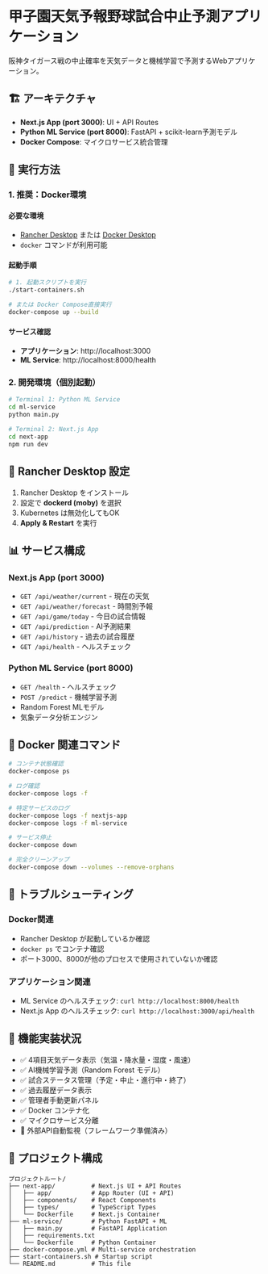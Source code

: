# 甲子園天気予報野球試合中止予測アプリケーション

阪神タイガース戦の中止確率を天気データと機械学習で予測するWebアプリケーション。

## 🏗️ アーキテクチャ

- **Next.js App (port 3000)**: UI + API Routes
- **Python ML Service (port 8000)**: FastAPI + scikit-learn予測モデル
- **Docker Compose**: マイクロサービス統合管理

## 🚀 実行方法

### 1. 推奨：Docker環境

#### 必要な環境
- [Rancher Desktop](https://rancherdesktop.io/) または [Docker Desktop](https://www.docker.com/products/docker-desktop/)
- `docker` コマンドが利用可能

#### 起動手順

```bash
# 1. 起動スクリプトを実行
./start-containers.sh

# または Docker Compose直接実行
docker-compose up --build
```

#### サービス確認

- **アプリケーション**: http://localhost:3000
- **ML Service**: http://localhost:8000/health

### 2. 開発環境（個別起動）

```bash
# Terminal 1: Python ML Service
cd ml-service
python main.py

# Terminal 2: Next.js App
cd next-app
npm run dev
```

## 🔧 Rancher Desktop 設定

1. Rancher Desktop をインストール
2. 設定で **dockerd (moby)** を選択
3. Kubernetes は無効化してもOK
4. **Apply & Restart** を実行

## 📊 サービス構成

### Next.js App (port 3000)
- `GET /api/weather/current` - 現在の天気
- `GET /api/weather/forecast` - 時間別予報  
- `GET /api/game/today` - 今日の試合情報
- `GET /api/prediction` - AI予測結果
- `GET /api/history` - 過去の試合履歴
- `GET /api/health` - ヘルスチェック

### Python ML Service (port 8000)
- `GET /health` - ヘルスチェック
- `POST /predict` - 機械学習予測
- Random Forest MLモデル
- 気象データ分析エンジン

## 🐳 Docker 関連コマンド

```bash
# コンテナ状態確認
docker-compose ps

# ログ確認
docker-compose logs -f

# 特定サービスのログ
docker-compose logs -f nextjs-app
docker-compose logs -f ml-service

# サービス停止
docker-compose down

# 完全クリーンアップ
docker-compose down --volumes --remove-orphans
```

## 🔄 トラブルシューティング

### Docker関連
- Rancher Desktop が起動しているか確認
- `docker ps` でコンテナ確認
- ポート3000、8000が他のプロセスで使用されていないか確認

### アプリケーション関連
- ML Service のヘルスチェック: `curl http://localhost:8000/health`
- Next.js App のヘルスチェック: `curl http://localhost:3000/api/health`

## 📝 機能実装状況

- ✅ 4項目天気データ表示（気温・降水量・湿度・風速）
- ✅ AI機械学習予測（Random Forest モデル）
- ✅ 試合ステータス管理（予定・中止・進行中・終了）
- ✅ 過去履歴データ表示
- ✅ 管理者手動更新パネル
- ✅ Docker コンテナ化
- ✅ マイクロサービス分離
- 🚧 外部API自動監視（フレームワーク準備済み）

## 📂 プロジェクト構成

```
プロジェクトルート/
├── next-app/          # Next.js UI + API Routes
│   ├── app/           # App Router (UI + API)
│   ├── components/    # React Components
│   ├── types/         # TypeScript Types
│   └── Dockerfile     # Next.js Container
├── ml-service/        # Python FastAPI + ML
│   ├── main.py        # FastAPI Application
│   ├── requirements.txt
│   └── Dockerfile     # Python Container
├── docker-compose.yml # Multi-service orchestration
├── start-containers.sh # Startup script
└── README.md          # This file
```
